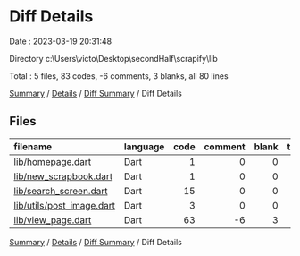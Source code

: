 # Diff Details

Date : 2023-03-19 20:31:48

Directory c:\\Users\\victo\\Desktop\\secondHalf\\scrapify\\lib

Total : 5 files,  83 codes, -6 comments, 3 blanks, all 80 lines

[Summary](results.md) / [Details](details.md) / [Diff Summary](diff.md) / Diff Details

## Files
| filename | language | code | comment | blank | total |
| :--- | :--- | ---: | ---: | ---: | ---: |
| [lib/homepage.dart](/lib/homepage.dart) | Dart | 1 | 0 | 0 | 1 |
| [lib/new_scrapbook.dart](/lib/new_scrapbook.dart) | Dart | 1 | 0 | 0 | 1 |
| [lib/search_screen.dart](/lib/search_screen.dart) | Dart | 15 | 0 | 0 | 15 |
| [lib/utils/post_image.dart](/lib/utils/post_image.dart) | Dart | 3 | 0 | 0 | 3 |
| [lib/view_page.dart](/lib/view_page.dart) | Dart | 63 | -6 | 3 | 60 |

[Summary](results.md) / [Details](details.md) / [Diff Summary](diff.md) / Diff Details
